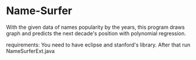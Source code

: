 # Name-Surfer
With the given data of names popularity by the years, this program draws graph and predicts the next decade's position with polynomial regression.

requirements: You need to have eclipse and stanford's library. After that run NameSurferExt.java
